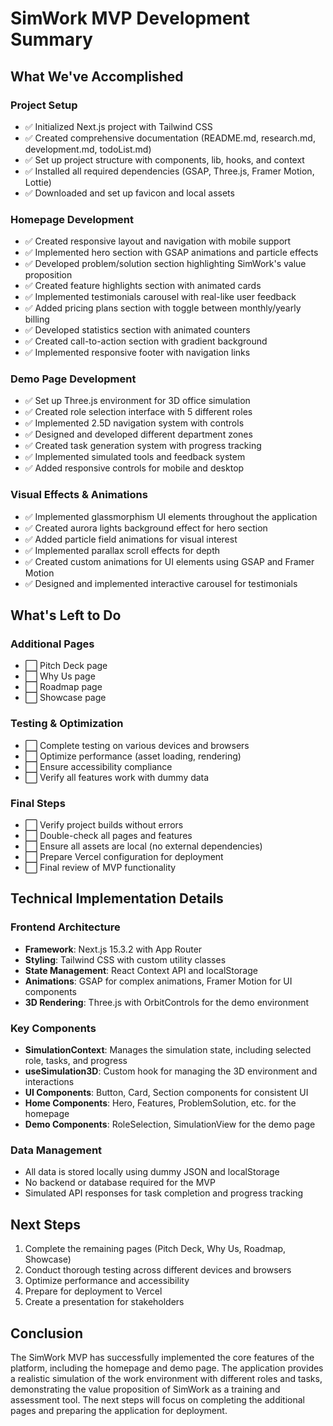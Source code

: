 # SimWork MVP Development Summary

## What We've Accomplished

### Project Setup
- ✅ Initialized Next.js project with Tailwind CSS
- ✅ Created comprehensive documentation (README.md, research.md, development.md, todoList.md)
- ✅ Set up project structure with components, lib, hooks, and context
- ✅ Installed all required dependencies (GSAP, Three.js, Framer Motion, Lottie)
- ✅ Downloaded and set up favicon and local assets

### Homepage Development
- ✅ Created responsive layout and navigation with mobile support
- ✅ Implemented hero section with GSAP animations and particle effects
- ✅ Developed problem/solution section highlighting SimWork's value proposition
- ✅ Created feature highlights section with animated cards
- ✅ Implemented testimonials carousel with real-like user feedback
- ✅ Added pricing plans section with toggle between monthly/yearly billing
- ✅ Developed statistics section with animated counters
- ✅ Created call-to-action section with gradient background
- ✅ Implemented responsive footer with navigation links

### Demo Page Development
- ✅ Set up Three.js environment for 3D office simulation
- ✅ Created role selection interface with 5 different roles
- ✅ Implemented 2.5D navigation system with controls
- ✅ Designed and developed different department zones
- ✅ Created task generation system with progress tracking
- ✅ Implemented simulated tools and feedback system
- ✅ Added responsive controls for mobile and desktop

### Visual Effects & Animations
- ✅ Implemented glassmorphism UI elements throughout the application
- ✅ Created aurora lights background effect for hero section
- ✅ Added particle field animations for visual interest
- ✅ Implemented parallax scroll effects for depth
- ✅ Created custom animations for UI elements using GSAP and Framer Motion
- ✅ Designed and implemented interactive carousel for testimonials

## What's Left to Do

### Additional Pages
- ⬜ Pitch Deck page
- ⬜ Why Us page
- ⬜ Roadmap page
- ⬜ Showcase page

### Testing & Optimization
- ⬜ Complete testing on various devices and browsers
- ⬜ Optimize performance (asset loading, rendering)
- ⬜ Ensure accessibility compliance
- ⬜ Verify all features work with dummy data

### Final Steps
- ⬜ Verify project builds without errors
- ⬜ Double-check all pages and features
- ⬜ Ensure all assets are local (no external dependencies)
- ⬜ Prepare Vercel configuration for deployment
- ⬜ Final review of MVP functionality

## Technical Implementation Details

### Frontend Architecture
- **Framework**: Next.js 15.3.2 with App Router
- **Styling**: Tailwind CSS with custom utility classes
- **State Management**: React Context API and localStorage
- **Animations**: GSAP for complex animations, Framer Motion for UI components
- **3D Rendering**: Three.js with OrbitControls for the demo environment

### Key Components
- **SimulationContext**: Manages the simulation state, including selected role, tasks, and progress
- **useSimulation3D**: Custom hook for managing the 3D environment and interactions
- **UI Components**: Button, Card, Section components for consistent UI
- **Home Components**: Hero, Features, ProblemSolution, etc. for the homepage
- **Demo Components**: RoleSelection, SimulationView for the demo page

### Data Management
- All data is stored locally using dummy JSON and localStorage
- No backend or database required for the MVP
- Simulated API responses for task completion and progress tracking

## Next Steps
1. Complete the remaining pages (Pitch Deck, Why Us, Roadmap, Showcase)
2. Conduct thorough testing across different devices and browsers
3. Optimize performance and accessibility
4. Prepare for deployment to Vercel
5. Create a presentation for stakeholders

## Conclusion
The SimWork MVP has successfully implemented the core features of the platform, including the homepage and demo page. The application provides a realistic simulation of the work environment with different roles and tasks, demonstrating the value proposition of SimWork as a training and assessment tool. The next steps will focus on completing the additional pages and preparing the application for deployment.

